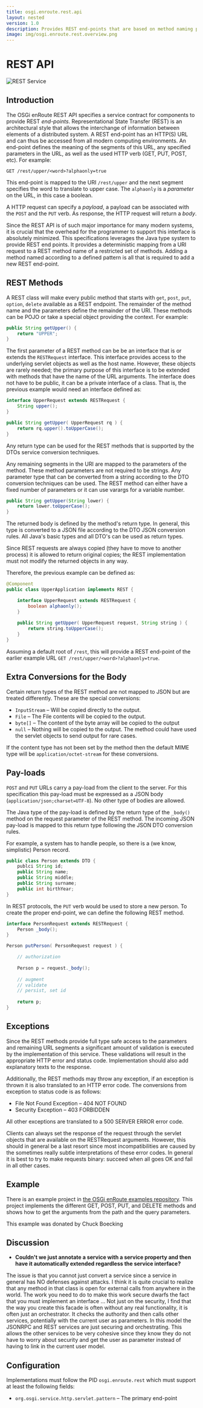 ```yaml
---
title: osgi.enroute.rest.api
layout: nested
version: 1.0
description: Provides REST end-points that are based on method naming pattern with type safe use of the pay-load, parameters, and result body.
image: img/osgi.enroute.rest.overview.png
---
```

# REST API

![REST Service](img/osgi.enroute.rest.overview.png)

## Introduction

The OSGi enRoute REST API specifies a service contract for components to provide REST _end-points_. Representational State Transfer (REST) is an architectural style that allows the interchange of information between elements of a distributed system. A REST end-point has an HTTP(S) URL and can thus be accessed from all modern computing environments. An end-point defines the meaning of the segments of this URL, any specified parameters in the URL, as well as the used HTTP verb (GET, PUT, POST, etc). For example:

	GET /rest/upper/<word>?alphaonly=true

This end-point is mapped to the URI `/rest/upper` and the next segment specifies the word to translate to upper case. The `alphaonly` is a _parameter_ on the URL, in this case a boolean.

A HTTP request can specify a _payload_, a payload can be associated with the `POST` and the `PUT` verb. As response, the HTTP request will return a _body_.

Since the REST API is of such major importance for many modern systems, it is crucial that the overhead for the programmer to support this interface is absolutely minimized. This specifications leverages the Java type system to provide REST end points. It provides a deterministic mapping from a URI request to a REST method name of a restricted set of methods. Adding a method named according to a defined pattern is all that is required to add a new REST end-point.

## REST Methods

A REST class will make every public method that starts with `get`, `post`, `put`, `option`, `delete` available as a REST endpoint. The remainder of the method name and the parameters define the remainder of the URI. These methods can be POJO or take a special object providing the context. For example:

```java
public String getUpper() {
	return "UPPER";
}
```
 
The first parameter of a REST method can be be an interface that is or extends the `RESTRequest` interface. This interface provides access to the underlying servlet objects as well as the host name. However, these objects are rarely needed; the primary purpose of this interface is to be extended with methods that have the name of the URL arguments. The interface does not have to be public, it can be a private interface of a class. That is, the previous example would need an interface defined as:

```java
interface UpperRequest extends RESTRequest {
	String upper();
}  

public String getUpper( UpperRequest rq ) {
	return rq.upper().toUpperCase();
}
```

Any return type can be used for the REST methods that is supported by the DTOs service conversion techniques. 

Any remaining segments in the URI are mapped to the parameters of the method. These method parameters are not required to be strings. Any parameter type that can be converted from a string according to the DTO conversion techniques can be used. The REST method can either have a fixed number of parameters or it can use varargs for a variable number.

```java
public String getUpper(String lower) {
	return lower.toUpperCase();
}
```

The returned body is defined by the method's return type. In general, this type is converted to a JSON file according to the DTO JSON conversion rules. All Java's basic types and all DTO's can be used as return types.

Since REST requests are always copied (they have to move to another process) it is allowed to return original copies; the REST implementation must not modify the returned objects in any way.

Therefore, the previous example can be defined as:

```java
@Component
public class UpperApplication implements REST {

	interface UpperRequest extends RESTRequest {
		boolean alphaonly();
	}
	  
	public String getUpper( UpperRequest request, String string ) {
		return string.toUpperCase();
	}
}
```
	
Assuming a default root of `/rest`, this will provide a REST end-point of the earlier example URL `GET /rest/upper/<word>?alphaonly=true`.

## Extra Conversions for the Body

Certain return types of the REST method are not mapped to JSON but are treated differently. These are the special conversions: 

* `InputStream` – Will be copied directly to the output.
* `File` – The File contents will be copied to the output.
* `byte[]` – The content of the byte array will be copied to the output
* `null` – Nothing will be copied to the output. The method could have used the servlet objects to send output for rare cases.
 
If the content type has not been set by the method then the default MIME type will be `application/octet-stream` for these conversions.

## Pay-loads

`POST` and `PUT` URLs carry a pay-load from the client to the server. For this specification this pay-load must be expressed as a JSON body (`application/json;charset=UTF-8`). No other type of bodies are allowed.

The Java type of the pay-load is defined by the return type of the `_body()` method on the request parameter of the REST method. The incoming JSON pay-load is mapped to this return type following the JSON DTO conversion rules. 

For example, a system has to handle people, so there is a (we know, simplistic) Person record.

```java
public class Person extends DTO {
	publci String id;
	public String name;
	public String middle;
	public String surname;
	public int birthYear;
}
```

In REST protocols, the `PUT` verb would be used to store a new person. To create the proper end-point, we can define the following REST method.

```java
interface PersonRequest extends RESTRequest {
	Person _body();
}

Person putPerson( PersonRequest request ) {

	// authorization
	
	Person p = request._body();
	
	// augment
	// validate
	// persist, set id
	
	return p;
}
```
	
## Exceptions

Since the REST methods provide full type safe access to the parameters and remaining URL segments a significant amount of validation is executed by the implementation of this service. These validations will result in the appropriate HTTP error and status code. Implementation should also add explanatory texts to the response.

Additionally, the REST methods may throw any exception, if an exception is thrown it is also translated to an HTTP error code. The conversions from exception to status code is as follows:

* File Not Found Exception – 404 NOT FOUND
* Security Exception – 403 FORBIDDEN

All other exceptions are translated to a 500 SERVER ERROR error code.

Clients can always set the response of the request through the servlet objects that are available on the RESTRequest arguments. However, this should in general be a last resort since most incompatibilities are caused by the sometimes really subtle interpretations of these error codes. In general it is best to try to make requests binary: succeed when all goes OK and fail in all other cases.

## Example

There is an example project in [the OSGi enRoute examples repository][1]. This project implements the different GET, POST, PUT, and DELETE methods and shows how to get the arguments from the path and the query parameters.

<footer>This example was donated by Chuck Boecking</footer> 

## Discussion

*   **Couldn't we just annotate a service with a service property and then have it automatically extended regardless the service interface?** 

The issue is that you cannot just convert a service since a service in general has NO defenses against attacks. I think it is quite crucial to realize that any method in that class is open for external calls from anywhere in the world. The work you need to do to make this work secure dwarfs the fact that you must implement an interface … Not just on the security, I find that the way you create this facade is often without any real functionality, it is often just an orchestrator. It checks the authority and then calls other services, potentially with the current user as parameters. In this model the JSONRPC and REST services are just securing and orchestrating. This allows the other services to be very cohesive since they know they do not have to worry about security and get the user as parameter instead of having to link in the current user model.

## Configuration

Implementations must follow the PID `osgi.enroute.rest` which must support at least the following fields:

* `org.osgi.service.http.servlet.pattern` – The primary end-point

[1]: https://github.com/osgi/osgi.enroute.examples/tree/master/osgi.enroute.examples.rest.application